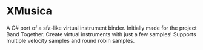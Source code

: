 # XMusica
A C# port of a sfz-like virtual instrument binder. Initially made for the project Band Together.
Create virtual instruments with just a few samples!
Supports multiple velocity samples and round robin samples.